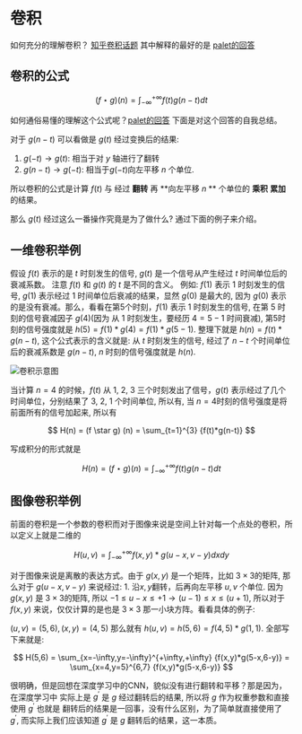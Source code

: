 # 卷积

如何充分的理解卷积？ [知乎卷积话题](https://www.zhihu.com/collection/496869355) 其中解释的最好的是 [palet的回答](https://www.zhihu.com/question/22298352/answer/637156871)

## 卷积的公式

$$
(f \star g) (n) = \int_{-\infty}^{+\infty} f(t)g(n-t)dt
$$

如何通俗易懂的理解这个公式呢？[palet的回答](https://www.zhihu.com/question/22298352/answer/637156871) 下面是对这个回答的自我总结。


对于 $g(n-t)$ 可以看做是 $g(t)$ 经过变换后的结果:

1. $g(-t) \rightarrow g(t)$: 相当于对 $y$ 轴进行了翻转
2. $g(n-t) \rightarrow g(-t)$: 相当于$g(-t)$向左平移 $n$ 个单位.

所以卷积的公式是计算 $f(t)$ 与 经过 **翻转** 再 **向左平移 $n$ ** 个单位的 **乘积** **累加** 的结果。

那么 $g(t)$ 经过这么一番操作究竟是为了做什么? 通过下面的例子来介绍。

## 一维卷积举例

假设 $f(t)$ 表示的是 $t$ 时刻发生的信号, $g(t)$ 是一个信号从产生经过 $t$ 时间单位后的衰减系数。 注意 $f(t)$ 和 $g(t)$ 的 $t$ 是不同的含义。 例如: $f(1)$ 表示 $1$ 时刻发生的信号, $g(1)$ 表示经过 $1$ 时间单位后衰减的结果，显然 $g(0)$ 是最大的, 因为 $g(0)$ 表示的是没有衰减。那么，看看在第5个时刻，$f(1)$ 表示 $1$ 时刻发生的信号, 在第 $5$ 时刻的信号衰减因子 $g(4)$(因为 从 $1$ 时刻发生，要经历 $4=5-1$ 时间衰减), 第5时刻的信号强度就是 $h(5) = f(1)*g(4) = f(1) * g(5-1)$. 整理下就是 $h(n) = f(t)*g(n-t)$, 这个公式表示的含义就是: 从 $t$ 时刻发生的信号, 经过了 $n-t$ 个时间单位后的衰减系数是 $g(n-t)$, $n$ 时刻的信号强度就是 $h(n)$.

![卷积示意图](https://upload-images.jianshu.io/upload_images/1809271-d1b5c53c0fe1b83d.png?imageMogr2/auto-orient/strip%7CimageView2/2/w/1240)


当计算 $n=4$ 的时候，$f(t)$ 从 $1$, $2$, $3$ 三个时刻发出了信号，$g(t)$ 表示经过了几个时间单位，分别结果了 $3$, $2$, $1$ 个时间单位, 所以有, 当 $n=4$时刻的信号强度是将前面所有的信号加起来, 所以有 

$$
H(n) = (f \star g) (n) = \sum_{t=1}^{3} {f(t)*g(n-t)}
$$

写成积分的形式就是

$$
H(n) = (f \star g) (n) = \int_{-\infty}^{+\infty} f(t)g(n-t)dt
$$

## 图像卷积举例

前面的卷积是一个参数的卷积而对于图像来说是空间上针对每一个点处的卷积，所以定义上就是二维的 

$$
H(u,v)= \int_{-\infty}^{+\infty} {f(x, y)*g(u-x, v-y)} dxdy
$$

对于图像来说是离散的表达方式。由于 $g(x,y)$ 是一个矩阵，比如 $3 \times 3$的矩阵, 那么对于 $g(u-x, v-y)$ 来说经过: 1. 沿$x,y$翻转，后再向左平移 $u, v$ 个单位. 因为 $g(x,y)$ 是 $3 \times 3$的矩阵, 所以 $-1 \le u-x \le +1 \rightarrow (u-1) \le x \le (u+1)$, 所以对于 $f(x,y)$ 来说，仅仅计算的是也是 $3 \times 3$ 那一小块方阵。看看具体的例子:

$(u,v)=(5, 6), (x,y)=(4,5)$ 那么就有 $h(u,v)=h(5,6)=f(4,5)*g(1,1)$. 全部写下来就是:

$$
H(5,6) 
= \sum_{x=-\infty,y=-\infty}^{+\infty,+\infty} {f(x,y)*g(5-x,6-y)} 
= \sum_{x=4,y=5}^{6,7} {f(x,y)*g(5-x,6-y)} 
$$

很明确，但是回想在深度学习中的CNN，貌似没有进行翻转和平移？那是因为，在深度学习中 实际上是 $g^{'}$ 是 $g$ 经过翻转后的结果, 所以将 $g$ 作为权重参数和直接使用 $g^{'}$ 也就是 翻转后的结果是一回事，没有什么区别，为了简单就直接使用了 $g^{'}$, 而实际上我们应该知道 $g^{'}$ 是 $g$ 翻转后的结果，这一本质。